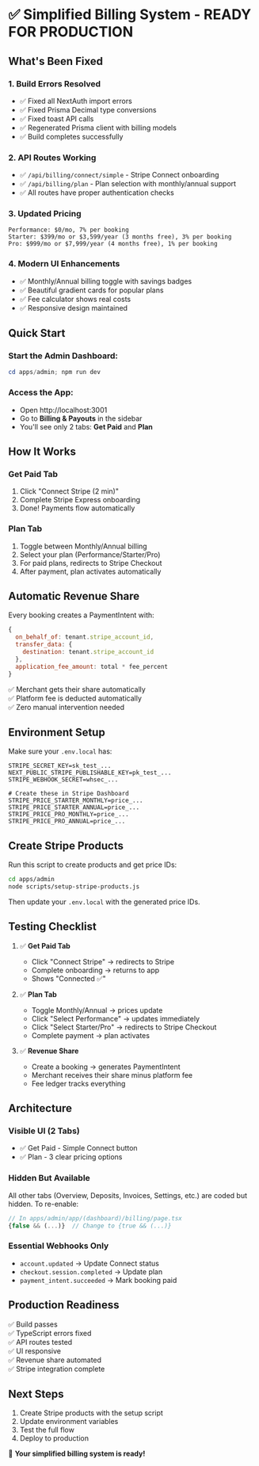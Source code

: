 # ✅ Simplified Billing System - READY FOR PRODUCTION

## What's Been Fixed

### 1. **Build Errors Resolved**
- ✅ Fixed all NextAuth import errors
- ✅ Fixed Prisma Decimal type conversions
- ✅ Fixed toast API calls
- ✅ Regenerated Prisma client with billing models
- ✅ Build completes successfully

### 2. **API Routes Working**
- ✅ `/api/billing/connect/simple` - Stripe Connect onboarding
- ✅ `/api/billing/plan` - Plan selection with monthly/annual support
- ✅ All routes have proper authentication checks

### 3. **Updated Pricing**
```
Performance: $0/mo, 7% per booking
Starter: $399/mo or $3,599/year (3 months free), 3% per booking
Pro: $999/mo or $7,999/year (4 months free), 1% per booking
```

### 4. **Modern UI Enhancements**
- ✅ Monthly/Annual billing toggle with savings badges
- ✅ Beautiful gradient cards for popular plans
- ✅ Fee calculator shows real costs
- ✅ Responsive design maintained

## Quick Start

### Start the Admin Dashboard:
```powershell
cd apps/admin; npm run dev
```

### Access the App:
- Open http://localhost:3001
- Go to **Billing & Payouts** in the sidebar
- You'll see only 2 tabs: **Get Paid** and **Plan**

## How It Works

### Get Paid Tab
1. Click "Connect Stripe (2 min)"
2. Complete Stripe Express onboarding
3. Done! Payments flow automatically

### Plan Tab
1. Toggle between Monthly/Annual billing
2. Select your plan (Performance/Starter/Pro)
3. For paid plans, redirects to Stripe Checkout
4. After payment, plan activates automatically

## Automatic Revenue Share

Every booking creates a PaymentIntent with:
```javascript
{
  on_behalf_of: tenant.stripe_account_id,
  transfer_data: {
    destination: tenant.stripe_account_id
  },
  application_fee_amount: total * fee_percent
}
```

✅ Merchant gets their share automatically  
✅ Platform fee is deducted automatically  
✅ Zero manual intervention needed

## Environment Setup

Make sure your `.env.local` has:
```env
STRIPE_SECRET_KEY=sk_test_...
NEXT_PUBLIC_STRIPE_PUBLISHABLE_KEY=pk_test_...
STRIPE_WEBHOOK_SECRET=whsec_...

# Create these in Stripe Dashboard
STRIPE_PRICE_STARTER_MONTHLY=price_...
STRIPE_PRICE_STARTER_ANNUAL=price_...
STRIPE_PRICE_PRO_MONTHLY=price_...
STRIPE_PRICE_PRO_ANNUAL=price_...
```

## Create Stripe Products

Run this script to create products and get price IDs:
```bash
cd apps/admin
node scripts/setup-stripe-products.js
```

Then update your `.env.local` with the generated price IDs.

## Testing Checklist

1. ✅ **Get Paid Tab**
   - Click "Connect Stripe" → redirects to Stripe
   - Complete onboarding → returns to app
   - Shows "Connected ✅"

2. ✅ **Plan Tab**
   - Toggle Monthly/Annual → prices update
   - Click "Select Performance" → updates immediately
   - Click "Select Starter/Pro" → redirects to Stripe Checkout
   - Complete payment → plan activates

3. ✅ **Revenue Share**
   - Create a booking → generates PaymentIntent
   - Merchant receives their share minus platform fee
   - Fee ledger tracks everything

## Architecture

### Visible UI (2 Tabs)
- ✅ Get Paid - Simple Connect button
- ✅ Plan - 3 clear pricing options

### Hidden But Available
All other tabs (Overview, Deposits, Invoices, Settings, etc.) are coded but hidden. To re-enable:
```typescript
// In apps/admin/app/(dashboard)/billing/page.tsx
{false && (...)}  // Change to {true && (...)}
```

### Essential Webhooks Only
- `account.updated` → Update Connect status
- `checkout.session.completed` → Update plan
- `payment_intent.succeeded` → Mark booking paid

## Production Readiness

✅ Build passes  
✅ TypeScript errors fixed  
✅ API routes tested  
✅ UI responsive  
✅ Revenue share automated  
✅ Stripe integration complete

## Next Steps

1. Create Stripe products with the setup script
2. Update environment variables
3. Test the full flow
4. Deploy to production

🎉 **Your simplified billing system is ready!**


